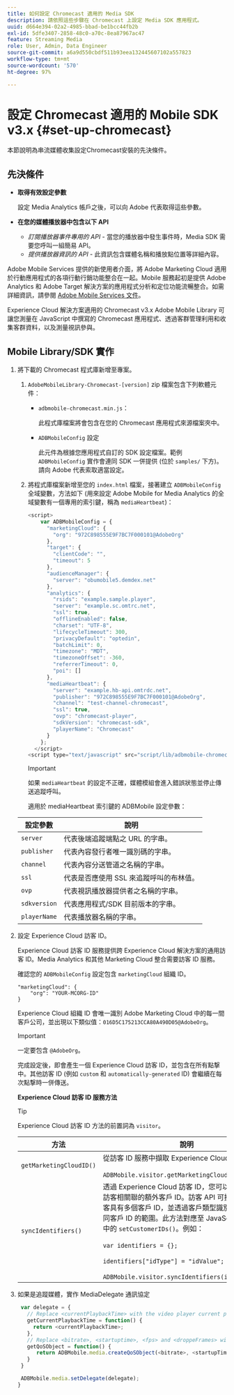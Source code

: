 ```yaml
---
title: 如何設定 Chromecast 適用的 Media SDK
description: 請依照這些步驟在 Chromecast 上設定 Media SDK 應用程式。
uuid: d664e394-02a2-4985-bbad-be1bcc44fb2b
exl-id: 5dfe3407-2858-48c0-a70c-8ea87967ac47
feature: Streaming Media
role: User, Admin, Data Engineer
source-git-commit: a6a9d550cbdf511b93eea132445607102a557823
workflow-type: tm+mt
source-wordcount: '570'
ht-degree: 97%

---
```


# 設定 Chromecast 適用的 Mobile SDK v3.x {#set-up-chromecast}

本節說明為串流媒體收集設定Chromecast安裝的先決條件。

## 先決條件

* **取得有效設定參數**

  設定 Media Analytics 帳戶之後，可以向 Adobe 代表取得這些參數。
* **在您的媒體播放器中包含以下 API**

   * *訂閱播放器事件專用的 API* - 當您的播放器中發生事件時，Media SDK 需要您呼叫一組簡易 API。
   * *提供播放器資訊的 API* - 此資訊包含媒體名稱和播放點位置等詳細內容。

Adobe Mobile Services 提供的新使用者介面，將 Adobe Marketing Cloud 適用於行動應用程式的各項行動行銷功能整合在一起。Mobile 服務起初是提供 Adobe Analytics 和 Adobe Target 解決方案的應用程式分析和定位功能流暢整合。如需詳細資訊，請參閱 [Adobe Mobile Services 文件](https://experienceleague.adobe.com/docs/mobile-services/using/home.html?lang=zh-Hant)。

Experience Cloud 解決方案適用的 Chromecast v3.x Adobe Mobile Library 可讓您測量在 JavaScript 中撰寫的 Chromecast 應用程式、透過客群管理利用和收集客群資料，以及測量視訊參與。

## Mobile Library/SDK 實作

1. 將下載的 Chromecast 程式庫新增至專案。

   1. `AdobeMobileLibrary-Chromecast-[version]` zip 檔案包含下列軟體元件：

      * `adbmobile-chromecast.min.js`：

        此程式庫檔案將會包含在您的 Chromecast 應用程式來源檔案夾中。

      * `ADBMobileConfig` 設定

        此元件為根據您應用程式自訂的 SDK 設定檔案。範例 `ADBMobileConfig` 實作會連同 SDK 一併提供 (位於 `samples/` 下方)。請向 Adobe 代表索取適當設定。

   1. 將程式庫檔案新增至您的 `index.html` 檔案，接著建立 `ADBMobileConfig` 全域變數，方法如下 (用來設定 Adobe Mobile for Media Analytics 的全域變數有一個專用的索引鍵，稱為 `mediaHeartbeat`)：

      ```js
      <script>
          var ADBMobileConfig = {
            "marketingCloud": {
              "org": "972C898555E9F7BC7F000101@AdobeOrg"
            },
            "target": {
              "clientCode": "",
              "timeout": 5
            },
            "audienceManager": {
              "server": "obumobile5.demdex.net"
            },
            "analytics": {
              "rsids": "example.sample.player",
              "server": "example.sc.omtrc.net",
              "ssl": true,
              "offlineEnabled": false,
              "charset": "UTF-8",
              "lifecycleTimeout": 300,
              "privacyDefault": "optedin",
              "batchLimit": 0,
              "timezone": "MDT",
              "timezoneOffset": -360,
              "referrerTimeout": 0,
              "poi": []
            },
            "mediaHeartbeat": {
              "server": "example.hb-api.omtrdc.net",
              "publisher": "972C898555E9F7BC7F000101@AdobeOrg",
              "channel": "test-channel-chromecast",
              "ssl": true,
              "ovp": "chromecast-player",
              "sdkVersion": "chromecast-sdk",
              "playerName": "Chromecast"
            }
          };
        </script>
      <script type="text/javascript" src="script/lib/adbmobile-chromecast.min.js"></script>
      ```

      >[!IMPORTANT]
      >
      >如果 `mediaHeartbeat` 的設定不正確，媒體模組會進入錯誤狀態並停止傳送追蹤呼叫。

      適用於 mediaHeartbeat 索引鍵的 ADBMobile 設定參數：

   | 設定參數 | 說明 |
   | --- | --- |
   | `server` | 代表後端追蹤端點之 URL 的字串。 |
   | `publisher` | 代表內容發行者唯一識別碼的字串。 |
   | `channel` | 代表內容分送管道之名稱的字串。 |
   | `ssl` | 代表是否應使用 SSL 來追蹤呼叫的布林值。 |
   | `ovp` | 代表視訊播放器提供者之名稱的字串。 |
   | `sdkversion` | 代表應用程式/SDK 目前版本的字串。 |
   | `playerName` | 代表播放器名稱的字串。 |


1. 設定 Experience Cloud 訪客 ID。

   Experience Cloud 訪客 ID 服務提供跨 Experience Cloud 解決方案的通用訪客 ID。Media Analytics 和其他 Marketing Cloud 整合需要訪客 ID 服務。

   確認您的 `ADBMobileConfig` 設定包含 `marketingCloud` 組織 ID。

   ```
   "marketingCloud": {
       "org": "YOUR-MCORG-ID"
   }
   ```

   Experience Cloud 組織 ID 會唯一識別 Adobe Marketing Cloud 中的每一間客戶公司，並出現以下類似值：`016D5C175213CCA80A490D05@AdobeOrg`。

   >[!IMPORTANT]
   >
   >一定要包含 `@AdobeOrg`。

   完成設定後，即會產生一個 Experience Cloud 訪客 ID，並包含在所有點撃中。其他訪客 ID (例如 `custom` 和 `automatically-generated` ID) 會繼續在每次點撃時一併傳送。

   **Experience Cloud 訪客 ID 服務方法**

   >[!TIP]
   >
   >Experience Cloud 訪客 ID 方法的前置詞為 `visitor`。

   | 方法 | 說明 |
   | --- | --- |
   | `getMarketingCloudID()` | 從訪客 ID 服務中擷取 Experience Cloud 訪客 ID。 <br/><br/>`ADBMobile.visitor.getMarketingCloudID();` |
   | `syncIdentifiers()` | 透過 Experience Cloud 訪客 ID，您可以設定與每個訪客相關聯的額外客戶 ID。訪客 API 可接受同一名訪客具有多個客戶 ID，並透過客戶類型識別碼來區分不同客戶 ID 的範圍。此方法對應至 JavaScript 資料庫中的 `setCustomerIDs()`。例如：<br/><br/>`var identifiers = {};` <br/><br/>`identifiers["idType"] = "idValue";` <br/><br/>`ADBMobile.visitor.syncIdentifiers(identifiers);` |

1. 如果是追蹤媒體，實作 MediaDelegate 通訊協定

   ```js
    var delegate = {
      // Replace <currentPlaybackTime> with the video player current playback time
      getCurrentPlaybackTime = function() {
        return <currentPlaybackTime>;
      },
      // Replace <bitrate>, <startuptime>, <fps> and <droppeFrames> with the current playback QoS values.
      getQoSObject = function() {
         return ADBMobile.media.createQoSObject(<bitrate>, <startupTime>, <fps>, <droppedFrames>);
      }
    }
   
    ADBMobile.media.setDelegate(delegate);
   }
   ```

<!--   **Postbacks -** For more information about configuring postbacks, see [Configure Postbacks.](https://experienceleague.adobe.com/docs/mobile-services/using/manage-app-settings-ug/configuring-app/signals.html) -->
